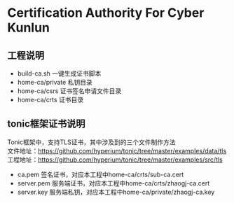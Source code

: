 # Certification Authority For Cyber Kunlun
## 工程说明
- build-ca.sh 一键生成证书脚本
- home-ca/private 私钥目录
- home-ca/csrs 证书签名申请文件目录
- home-ca/crts 证书目录

## tonic框架证书说明
Tonic框架中，支持TLS证书，其中涉及到的三个文件制作方法  
文件地址：https://github.com/hyperium/tonic/tree/master/examples/data/tls  
工程地址：https://github.com/hyperium/tonic/tree/master/examples/src/tls

- ca.pem 签名证书，对应本工程中home-ca/crts/sub-ca.cert
- server.pem 服务端证书，对应本工程中home-ca/crts/zhaogj-ca.cert
- server.key 服务端私钥，对应本工程中home-ca/private/zhaogj-ca.key
